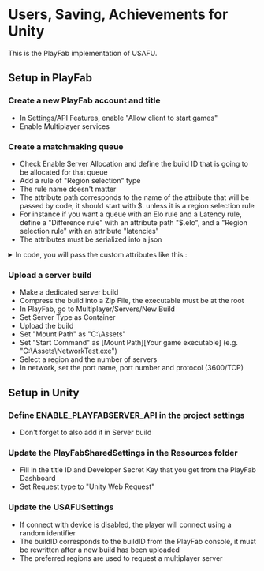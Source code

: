 # Users, Saving, Achievements for Unity

This is the PlayFab implementation of USAFU.

## Setup in PlayFab

### Create a new PlayFab account and title
- In Settings/API Features, enable "Allow client to start games"
- Enable Multiplayer services

### Create a matchmaking queue
- Check Enable Server Allocation and define the build ID that is going to be allocated for that queue
- Add a rule of "Region selection" type
- The rule name doesn't matter
- The attribute path corresponds to the name of the attribute that will be passed by code, it should start with $. unless it is a region selection rule 
- For instance if you want a queue with an Elo rule and a Latency rule, define a "Difference rule" with an attribute path "$.elo", and a "Region selection rule" with an attribute "latencies" 
- The attributes must be serialized into a json
<details><summary>In code, you will pass the custom attributes like this :</summary>

```

        [Serializable]
        public struct MatchmakingAttributes
    	{
        	public int elo;
        	public Latencies[] latencies;
    	}

    	[Serializable]
    	public struct Latencies
    	{
        	public string region;
        	public int latency;
        }
        
	MatchmakingAttributes attributes = new MatchmakingAttributes
        {
           	elo = 50,
            	latencies = new Latencies[]
            	{
                    new Latencies 
		    {
                        region = "NorthEurope",
                        latency = 100
                    }
                }
        };
        
	string jsonAttributes = JsonUtility.ToJson( attributes );
	    
	USAFUCore.Get().OnlineSessions.StartMatchmaking(
        new List<IUniqueUserId> { USAFUCore.Get().UserSystem.GetUniqueUserId( 0 ) },
        "My_Matchmaking_Queue",
        new OnlineSessionSettings
        {
            Settings = new Dictionary<string, OnlineSessionSetting>
            {
                {StringConstants.MATCHMAKING_ATTRIBUTES, new OnlineSessionSetting{ Data = json} },
                {StringConstants.MATCHMAKING_TIME, new OnlineSessionSetting { Data = "30" } }
            }
        } );
   ```
   
   </details>

### Upload a server build
- Make a dedicated server build 
- Compress the build into a Zip File, the executable must be at the root
- In PlayFab, go to Multiplayer/Servers/New Build
- Set Server Type as Container
- Upload the build
- Set "Mount Path" as "C:\Assets"
- Set "Start Command" as [Mount Path]\[Your game executable] (e.g. "C:\Assets\NetworkTest.exe")
- Select a region and the number of servers
- In network, set the port name, port number and protocol (3600/TCP)

## Setup in Unity

### Define ENABLE_PLAYFABSERVER_API in the project settings
- Don't forget to also add it in Server build

### Update the PlayFabSharedSettings in the Resources folder 
- Fill in the title ID and Developer Secret Key that you get from the PlayFab Dashboard
- Set Request type to "Unity Web Request"

### Update the USAFUSettings
- If connect with device is disabled, the player will connect using a random identifier
- The buildID corresponds to the buildID from the PlayFab console, it must be rewritten after a new build has been uploaded
- The preferred regions are used to request a multiplayer server
